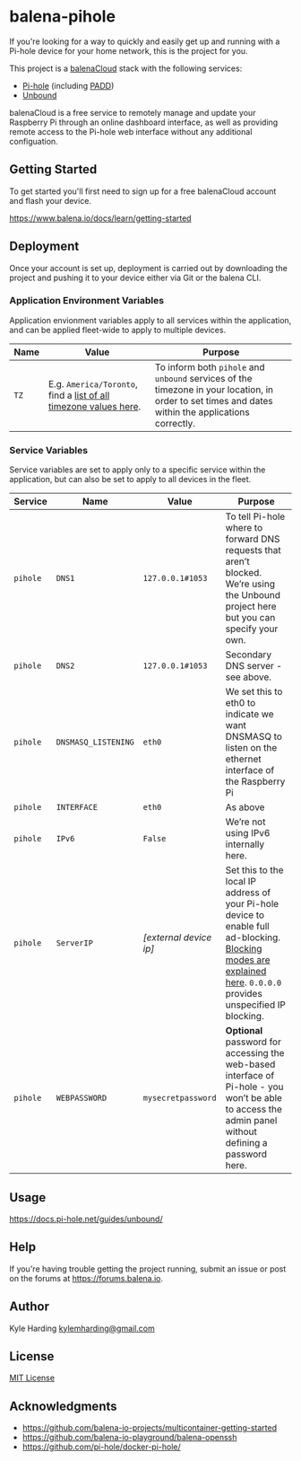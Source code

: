 # balena-pihole

If you're looking for a way to quickly and easily get up and running with a Pi-hole device for your home network, this is the project for you.

This project is a [balenaCloud](https://www.balena.io/cloud) stack with the following services:
* [Pi-hole](https://hub.docker.com/r/pihole/pihole/) (including [PADD](https://github.com/jpmck/PADD))
* [Unbound](https://hub.docker.com/r/klutchell/unbound/)

balenaCloud is a free service to remotely manage and update your Raspberry Pi through an online dashboard interface, as well as providing remote access to the Pi-hole web interface without any additional configuation.


## Getting Started

To get started you'll first need to sign up for a free balenaCloud account and flash your device.

https://www.balena.io/docs/learn/getting-started

## Deployment

Once your account is set up, deployment is carried out by downloading the project and pushing it to your device either via Git or the balena CLI.

### Application Environment Variables
Application envionment variables apply to all services within the application, and can be applied fleet-wide to apply to multiple devices.

|Name|Value|Purpose|
|---|---|---|
|`TZ`|E.g. `America/Toronto`, find a [list of all timezone values here](https://en.wikipedia.org/wiki/List_of_tz_database_time_zones).|To inform both `pihole` and `unbound` services of the timezone in your location, in order to set times and dates within the applications correctly.|

### Service Variables
Service variables are set to apply only to a specific service within the application, but can also be set to apply to all devices in the fleet.

|Service|Name|Value|Purpose|
|---|---|---|---|
|`pihole`|`DNS1`|`127.0.0.1#1053`|To tell Pi-hole where to forward DNS requests that aren’t blocked. We’re using the Unbound project here but you can specify your own.|
|`pihole`|`DNS2`|`127.0.0.1#1053`|Secondary DNS server - see above.|
|`pihole`|`DNSMASQ_LISTENING`|`eth0`|We set this to eth0 to indicate we want DNSMASQ to listen on the ethernet interface of the Raspberry Pi|
|`pihole`|`INTERFACE`|`eth0`|As above|
|`pihole`|`IPv6`|`False`|We’re not using IPv6 internally here.|
|`pihole`|`ServerIP`|_[external device ip]_|Set this to the local IP address of your Pi-hole device to enable full ad-blocking. [Blocking modes are explained here](https://docs.pi-hole.net/ftldns/blockingmode/). `0.0.0.0` provides unspecified IP blocking.
|`pihole`|`WEBPASSWORD`|`mysecretpassword`|__Optional__ password for accessing the web-based interface of Pi-hole - you won’t be able to access the admin panel without defining a password here.

## Usage

https://docs.pi-hole.net/guides/unbound/

## Help
If you're having trouble getting the project running, submit an issue or post on the forums at https://forums.balena.io.

## Author

Kyle Harding <kylemharding@gmail.com>

## License

[MIT License](./LICENSE)

## Acknowledgments

* https://github.com/balena-io-projects/multicontainer-getting-started
* https://github.com/balena-io-playground/balena-openssh
* https://github.com/pi-hole/docker-pi-hole/
